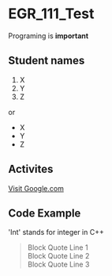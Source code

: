 # EGR_111_Test

Programing is **important**

## Student names
1. X
2. Y
3. Z

or

- X
- Y
- Z

## Activites

[Visit Google.com](https://wwww.google.com)


## Code Example

'Int' stands for integer in C++

> Block Quote Line 1    
> Block Quote Line 2    
> Block Quote Line 3    
